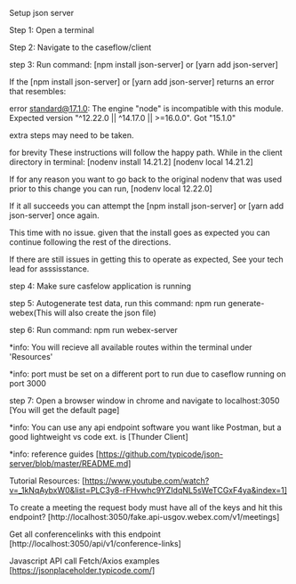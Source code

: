 Setup json server

Step 1: Open a terminal

Step 2: Navigate to the caseflow/client

step 3: Run command: [npm install json-server] or [yarn add json-server]

If the [npm install json-server] or [yarn add json-server]  returns an error that resembles:

error standard@17.1.0: The engine "node" is incompatible with this module. Expected version "^12.22.0 || ^14.17.0 || >=16.0.0". Got "15.1.0"

extra steps may need to be taken.

for brevity These instructions will follow the happy path.  While in the client directory in terminal:
[nodenv install 14.21.2]
[nodenv local 14.21.2]

If for any reason you want to go back to the original nodenv that was used prior to this change you can run, [nodenv local 12.22.0]

If it all succeeds you can attempt the [npm install json-server] or [yarn add json-server]  once again.

This time with no issue.
given that the install goes as expected you can continue following the rest of the directions.

If there are still issues in getting this to operate as expected, See your tech lead for asssisstance.

step 4: Make sure casfelow application is running

step 5: Autogenerate test data, run this command: npm run generate-webex(This will also create the json file)

step 6: Run command: npm run webex-server

\*info: You will recieve all available routes within the terminal under 'Resources'

\*info: port must be set on a different port to run due to caseflow running on port 3000

step 7: Open a browser window in chrome and navigate to localhost:3050 [You will get the default page]

\*info: You can use any api endpoint software you want like Postman, but a good lightweight vs code ext. is [Thunder Client]

\*info: reference guides
[https://github.com/typicode/json-server/blob/master/README.md]

Tutorial Resources:
[https://www.youtube.com/watch?v=_1kNqAybxW0&list=PLC3y8-rFHvwhc9YZIdqNL5sWeTCGxF4ya&index=1]

To create a meeting the request body must have all of the keys and hit this endpoint?
[http://localhost:3050/fake.api-usgov.webex.com/v1/meetings]

Get all conferencelinks with this endpoint
[http://localhost:3050/api/v1/conference-links]

Javascript API call Fetch/Axios examples
[https://jsonplaceholder.typicode.com/]




